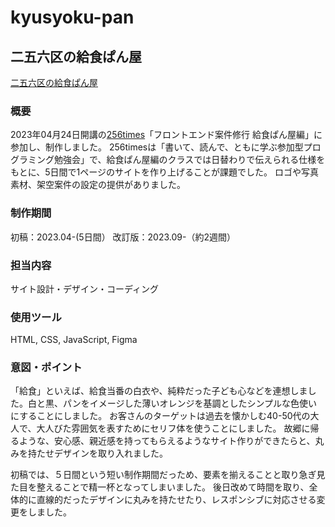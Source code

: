 # kyusyoku-pan

## 二五六区の給食ぱん屋

[二五六区の給食ぱん屋](https://tomatonft.github.io/kyusyoku-pan/)

### 概要
2023年04月24日開講の[256times](https://256times.com/ "256times")「フロントエンド案件修行 給食ぱん屋編」に参加し、制作しました。
256timesは「書いて、読んで、ともに学ぶ参加型プログラミング勉強会」で、給食ぱん屋編のクラスでは日替わりで伝えられる仕様をもとに、5日間で1ページのサイトを作り上げることが課題でした。
ロゴや写真素材、架空案件の設定の提供がありました。

### 制作期間
初稿：2023.04-(5日間）
改訂版：2023.09-（約2週間）

### 担当内容
サイト設計・デザイン・コーディング

### 使用ツール
HTML, CSS, JavaScript, Figma

### 意図・ポイント
「給食」といえば、給食当番の白衣や、純粋だった子ども心などを連想しました。白と黒、パンをイメージした薄いオレンジを基調としたシンプルな色使いにすることにしました。
お客さんのターゲットは過去を懐かしむ40-50代の大人で、大人びた雰囲気を表すためにセリフ体を使うことにしました。
故郷に帰るような、安心感、親近感を持ってもらえるようなサイト作りができたらと、丸みを持たせデザインを取り入れました。

初稿では、５日間という短い制作期間だっため、要素を揃えることと取り急ぎ見た目を整えることで精一杯となってしまいました。
後日改めて時間を取り、全体的に直線的だったデザインに丸みを持たせたり、レスポンシブに対応させる変更をしました。
